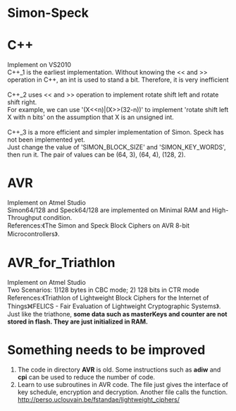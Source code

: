 # Simon-Speck

# C++
Implement on VS2010<br>
C++_1 is the earliest implementation. Without knowing the << and >> operation in C++, an int is used to stand a bit. Therefore, it is very inefficient<br><br>
C++_2 uses << and >> operation to implement rotate shift left and rotate shift right.<br>
For example, we can use '(X<<n)|(X>>(32-n))' to implement 'rotate shift left X with n bits' on the assumption that X is an unsigned int.<br><br>
C++_3 is a more efficient and simpler implementation of Simon. Speck has not been implemented yet.<br>
Just change the value of 'SIMON_BLOCK_SIZE' and 'SIMON_KEY_WORDS', then run it. The pair of values can be (64, 3), (64, 4), (128, 2).

# AVR
Implement on Atmel Studio<br>
Simon64/128 and Speck64/128 are implemented on Minimal RAM and High-Throughput condition.<br>
References:《The Simon and Speck Block Ciphers on AVR 8-bit Microcontrollers》.

# AVR_for_Triathlon
Implement on Atmel Studio<br>
Two Scenarios: 1)128 bytes in CBC mode; 2) 128 bits in CTR mode<br>
References:《Triathlon of Lightweight Block Ciphers for the Internet of Things》《FELICS - Fair Evaluation of Lightweight Cryptographic Systems》.<br>
Just like the triathone, <b>some data such as masterKeys and counter are not stored in flash. They are just initialized in RAM.</b>

# Something needs to be improved
1. The code in directory <b>AVR</b> is old. Some instructions such as <b>adiw</b> and <b>cpi</b> can be used to reduce the number of code.<br>
2. Learn to use subroutines in AVR code. The file just gives the interface of key schedule, encryption and decryption. Another file calls the function. <a href="http://perso.uclouvain.be/fstandae/lightweight_ciphers/">http://perso.uclouvain.be/fstandae/lightweight_ciphers/</a>